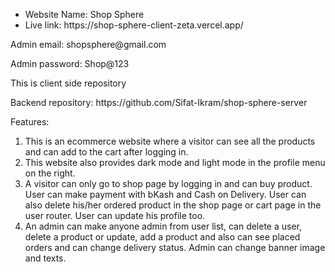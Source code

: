 <ul>
  <li>
    Website Name: Shop Sphere
  </li>
  <li>
    Live link: https://shop-sphere-client-zeta.vercel.app/
  </li>
</ul>

<p>Admin email: shopsphere@gmail.com</p>
<p>Admin password: Shop@123</p>

<p>This is client side repository</p>
<p>Backend repository: https://github.com/Sifat-Ikram/shop-sphere-server</p>


Features:
<ol>
  <li>This is an ecommerce website where a visitor can see all the products and can add to the cart after logging in.</li>
  <li>This website also provides dark mode and light mode in the profile menu on the right.</li>
  <li> A visitor can only go to shop page by logging in and can buy product. User can make payment with bKash and
Cash on Delivery. User can also delete his/her ordered product in the shop page or cart page in the user router.
User can update his profile too.</li>
  <li> An admin can make anyone admin from user list, can delete a user, delete a product or update, add a product
and also can see placed orders and can change delivery status. Admin can change banner image and texts.</li>
</ol>
